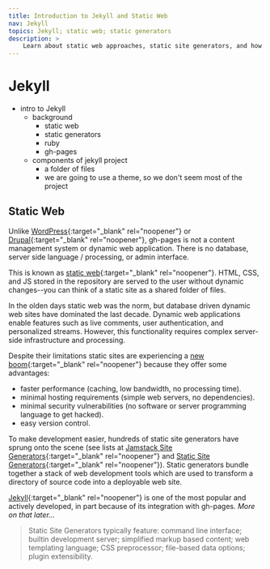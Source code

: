 ```yaml
---
title: Introduction to Jekyll and Static Web
nav: Jekyll
topics: Jekyll; static web; static generators
description: > 
    Learn about static web approaches, static site generators, and how Jekyll fits in with GitHub Pages.
---
```


# Jekyll 

- intro to Jekyll 
    - background
        - static web
        - static generators
        - ruby
        - gh-pages
    - components of jekyll project
        - a folder of files
        - we are going to use a theme, so we don't seem most of the project


## Static Web

Unlike [WordPress](https://wordpress.com/){:target="_blank" rel="noopener"} or [Drupal](https://www.drupal.org/){:target="_blank" rel="noopener"}, gh-pages is not a content management system or dynamic web application.
There is no database, server side language / processing, or admin interface.

This is known as [<span class="term">static web</span>](https://en.wikipedia.org/wiki/Static_web_page){:target="_blank" rel="noopener"}. 
HTML, CSS, and JS stored in the repository are served to the user without dynamic changes--you can think of a static site as a shared folder of files.

In the olden days static web was the norm, but database driven dynamic web sites have dominated the last decade.
Dynamic web applications enable features such as live comments, user authentication, and personalized streams. 
However, this functionality requires complex server-side infrastructure and processing.

Despite their limitations static sites are experiencing a [new boom](https://www.smashingmagazine.com/2015/11/modern-static-website-generators-next-big-thing/){:target="_blank" rel="noopener"} because they offer some advantages:

- faster performance (caching, low bandwidth, no processing time).
- minimal hosting requirements (simple web servers, no dependencies).
- minimal security vulnerabilities (no software or server programming language to get hacked).
- easy version control.

To make development easier, hundreds of <span class="term">static site generators</span> have sprung onto the scene (see lists at [Jamstack Site Generators](https://jamstack.org/generators/){:target="_blank" rel="noopener"} and [Static Site Generators](https://staticsitegenerators.net/){:target="_blank" rel="noopener"}).
Static generators bundle together a stack of web development tools which are used to transform a directory of source code into a deployable web site.

[Jekyll](https://jekyllrb.com/){:target="_blank" rel="noopener"} is one of the most popular and actively developed, in part because of its integration with gh-pages.
*More on that later...*

> Static Site Generators typically feature: command line interface; builtin development server; simplified markup based content; web templating language; CSS preprocessor; file-based data options; plugin extensibility. 

